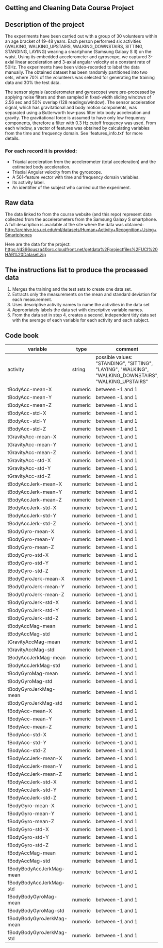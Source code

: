 Getting and Cleaning Data Course Project
-----



## Description of the project
The experiments have been carried out with a group of 30 volunteers within an age bracket of 19-48 years. Each person performed six activities (WALKING, WALKING_UPSTAIRS, WALKING_DOWNSTAIRS, SITTING, STANDING, LAYING) wearing a smartphone (Samsung Galaxy S II) on the waist. Using its embedded accelerometer and gyroscope, we captured 3-axial linear acceleration and 3-axial angular velocity at a constant rate of 50Hz. The experiments have been video-recorded to label the data manually. The obtained dataset has been randomly partitioned into two sets, where 70% of the volunteers was selected for generating the training data and 30% the test data. 

The sensor signals (accelerometer and gyroscope) were pre-processed by applying noise filters and then sampled in fixed-width sliding windows of 2.56 sec and 50% overlap (128 readings/window). The sensor acceleration signal, which has gravitational and body motion components, was separated using a Butterworth low-pass filter into body acceleration and gravity. The gravitational force is assumed to have only low frequency components, therefore a filter with 0.3 Hz cutoff frequency was used. From each window, a vector of features was obtained by calculating variables from the time and frequency domain. See 'features_info.txt' for more details. 

### For each record it is provided:
- Triaxial acceleration from the accelerometer (total acceleration) and the estimated body acceleration.
- Triaxial Angular velocity from the gyroscope. 
- A 561-feature vector with time and frequency domain variables. 
- Its activity label. 
- An identifier of the subject who carried out the experiment.

## Raw data
 The data linked to from the course website (and this repo) represent data collected from the accelerometers from the Samsung Galaxy S smartphone. A full description is available at the site where the data was obtained:
http://archive.ics.uci.edu/ml/datasets/Human+Activity+Recognition+Using+Smartphones

Here are the data for the project:
https://d396qusza40orc.cloudfront.net/getdata%2Fprojectfiles%2FUCI%20HAR%20Dataset.zip

## The instructions list to produce the processed data
1. Merges the training and the test sets to create one data set.
2. Extracts only the measurements on the mean and standard deviation for each measurement.
3. Uses descriptive activity names to name the activities in the data set
4. Appropriately labels the data set with descriptive variable names.
5. From the data set in step 4, creates a second, independent tidy data set with the average of each variable for each activity and each subject.

## Code book
| variable     | type          | comment  |
| ------------ |-------------| -----|
| activity     | string        | possible values: "STANDING", "SITTING", "LAYING", "WALKING", "WALKING_DOWNSTAIRS", "WALKING_UPSTAIRS" |
| tBodyAcc-mean-X | numeric  | between -1 and 1 |
| tBodyAcc-mean-Y | numeric  | between -1 and 1 |
| tBodyAcc-mean-Z | numeric  | between -1 and 1 |
| tBodyAcc-std-X | numeric  | between -1 and 1 |
| tBodyAcc-std-Y | numeric  | between -1 and 1 |
| tBodyAcc-std-Z | numeric  | between -1 and 1 |
| tGravityAcc-mean-X | numeric  | between -1 and 1 |
| tGravityAcc-mean-Y | numeric  | between -1 and 1 |
| tGravityAcc-mean-Z | numeric  | between -1 and 1 |
| tGravityAcc-std-X | numeric  | between -1 and 1 |
| tGravityAcc-std-Y | numeric  | between -1 and 1 |
| tGravityAcc-std-Z | numeric  | between -1 and 1 |
| tBodyAccJerk-mean-X | numeric  | between -1 and 1 |
| tBodyAccJerk-mean-Y | numeric  | between -1 and 1 |
| tBodyAccJerk-mean-Z | numeric  | between -1 and 1 |
| tBodyAccJerk-std-X | numeric  | between -1 and 1 |
| tBodyAccJerk-std-Y | numeric  | between -1 and 1 |
| tBodyAccJerk-std-Z | numeric  | between -1 and 1 |
| tBodyGyro-mean-X | numeric  | between -1 and 1 |
| tBodyGyro-mean-Y | numeric  | between -1 and 1 |
| tBodyGyro-mean-Z | numeric  | between -1 and 1 |
| tBodyGyro-std-X | numeric  | between -1 and 1 |
| tBodyGyro-std-Y | numeric  | between -1 and 1 |
| tBodyGyro-std-Z | numeric  | between -1 and 1 |
| tBodyGyroJerk-mean-X | numeric  | between -1 and 1 |
| tBodyGyroJerk-mean-Y | numeric  | between -1 and 1 |
| tBodyGyroJerk-mean-Z | numeric  | between -1 and 1 |
| tBodyGyroJerk-std-X | numeric  | between -1 and 1 |
| tBodyGyroJerk-std-Y | numeric  | between -1 and 1 |
| tBodyGyroJerk-std-Z | numeric  | between -1 and 1 |
| tBodyAccMag-mean | numeric  | between -1 and 1 |
| tBodyAccMag-std | numeric  | between -1 and 1 |
| tGravityAccMag-mean | numeric  | between -1 and 1 |
| tGravityAccMag-std | numeric  | between -1 and 1 |
| tBodyAccJerkMag-mean | numeric  | between -1 and 1 |
| tBodyAccJerkMag-std | numeric  | between -1 and 1 |
| tBodyGyroMag-mean | numeric  | between -1 and 1 |
| tBodyGyroMag-std | numeric  | between -1 and 1 |
| tBodyGyroJerkMag-mean | numeric  | between -1 and 1 |
| tBodyGyroJerkMag-std | numeric  | between -1 and 1 |
| fBodyAcc-mean-X | numeric  | between -1 and 1 |
| fBodyAcc-mean-Y | numeric  | between -1 and 1 |
| fBodyAcc-mean-Z | numeric  | between -1 and 1 |
| fBodyAcc-std-X | numeric  | between -1 and 1 |
| fBodyAcc-std-Y | numeric  | between -1 and 1 |
| fBodyAcc-std-Z | numeric  | between -1 and 1 |
| fBodyAccJerk-mean-X | numeric  | between -1 and 1 |
| fBodyAccJerk-mean-Y | numeric  | between -1 and 1 |
| fBodyAccJerk-mean-Z | numeric  | between -1 and 1 |
| fBodyAccJerk-std-X | numeric  | between -1 and 1 |
| fBodyAccJerk-std-Y | numeric  | between -1 and 1 |
| fBodyAccJerk-std-Z | numeric  | between -1 and 1 |
| fBodyGyro-mean-X | numeric  | between -1 and 1 |
| fBodyGyro-mean-Y | numeric  | between -1 and 1 |
| fBodyGyro-mean-Z | numeric  | between -1 and 1 |
| fBodyGyro-std-X | numeric  | between -1 and 1 |
| fBodyGyro-std-Y | numeric  | between -1 and 1 |
| fBodyGyro-std-Z | numeric  | between -1 and 1 |
| fBodyAccMag-mean | numeric  | between -1 and 1 |
| fBodyAccMag-std | numeric  | between -1 and 1 |
| fBodyBodyAccJerkMag-mean | numeric  | between -1 and 1 |
| fBodyBodyAccJerkMag-std | numeric  | between -1 and 1 |
| fBodyBodyGyroMag-mean | numeric  | between -1 and 1 |
| fBodyBodyGyroMag-std | numeric  | between -1 and 1 |
| fBodyBodyGyroJerkMag-mean | numeric  | between -1 and 1 |
| fBodyBodyGyroJerkMag-std | numeric  | between -1 and 1 |
